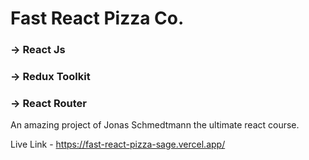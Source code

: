 # Fast React Pizza Co.

### -> React Js

### -> Redux Toolkit

### -> React Router

An amazing project of Jonas Schmedtmann the ultimate react course.

Live Link - https://fast-react-pizza-sage.vercel.app/
